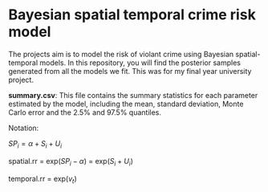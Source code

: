 # Bayesian spatial temporal crime risk model

The projects aim is to model the risk of violant crime using Bayesian spatial-temporal models. In this repository, you will find the posterior samples generated from all the models we fit. This was for my final year university project.

**summary.csv**: This file contains the summary statistics for each parameter estimated by the model, including the mean, standard deviation, Monte Carlo error and the 2.5% and 97.5% quantiles.

Notation:

$SP_i = \alpha + S_i + U_i$

spatial.rr = exp($SP_i - \alpha$) $=$ exp($S_i + U_i$)

temporal.rr = exp($v_t$)
